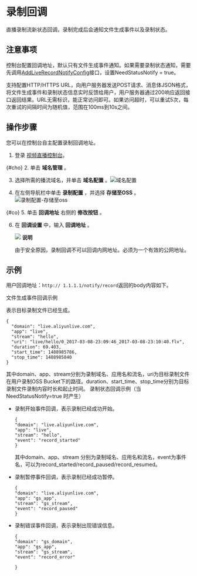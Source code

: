 录制回调 
=========================

直播录制流新状态回调，录制完成后会通知文件生成事件以及录制状态。

注意事项 
-------------------------

控制台配置回调地址，默认只有文件生成事件通知。如果需要录制状态通知，需要先调用[AddLiveRecordNotifyConfig](/cn.zh-CN/API参考/直播录制存储至OSS/AddLiveRecordNotifyConfig.md)接口，设置NeedStatusNotify = true。

支持配置HTTP/HTTPS URL，向用户服务器发送POST请求、消息体JSON格式，将文件生成事件和录制状态信息实时反馈给用户，用户服务器通过200响应返回接口返回结果。URL无需标识，能正常访问即可。如果访问超时，可以重试5次，每次重试的间隔时间为随机值，范围在100ms到10s之间。

操作步骤 
-------------------------

您可以在控制台自主配置录制回调地址。

1. 登录 [视频直播控制台](https://live.console.aliyun.com/?spm=5176.2020520001.1001.56.Fcjldw#/live/domains)。

   
{#cho}
2. 单击 **域名管理** 。

   

3. 选择所需的播流域名，并单击 **域名配置** 。![域名配置](http://static-aliyun-doc.oss-cn-hangzhou.aliyuncs.com/assets/img/zh-CN/8351700061/p166247.png)

   

4. 在左侧导航栏中单击 **录制配置** ，并选择 **存储至OSS** 。![录制配置-存储至oss](http://static-aliyun-doc.oss-cn-hangzhou.aliyuncs.com/assets/img/zh-CN/8940700061/p166239.png)

   
{#co}
5. 单击 **回调地址** 右侧的 **修改按钮** 。

   

6. 在 **回调设置** 中，输入 **回调地址** 。

   ![](http://static-aliyun-doc.oss-cn-hangzhou.aliyuncs.com/assets/img/zh-CN/8940700061/p21760.png)
   **说明**

   由于安全原因，录制回调不可以回调内网地址。必须为一个有效的公网地址。
   




示例 
-----------------------

用户回调地址：`http:// 1.1.1.1/notify/record`返回的body内容如下。

文件生成事件回调示例

表示目标录制文件已经生成。

    {
      "domain": "live.aliyunlive.com",
      "app": "live",
      "stream": "hello",
      "uri": "live/hello/0_2017-03-08-23:09:46_2017-03-08-23:10:40.flv",
      "duration": 69.403,
      "start_time": 1488985786,
      "stop_time": 1488985840
    }
    				



其中domain、app、stream分别为录制域名、应用名和流名，uri为目标录制文件在用户录制OSS Bucket下的路径。duration、start_time、stop_time分别为目标录制文件录制内容时长和起止时间。
录制状态回调示例（当 NeedStatusNotify=true 时产生）

* 录制开始事件回调，表示录制已经成功开始。

      {
      "domain": "live.aliyunlive.com",
      "app": "live",
      "stream": "hello",
      "event": "record_started"
      }
      			

  

  其中domain、app、stream 分别为录制域名、应用名和流名，event为事件名，可以为record_started/record_paused/record_resumed。
  

* 录制暂停事件回调，表示录制已经成功暂停。

      {
      "domain": "live.aliyunlive.com",
      "app": "gs_app",
      "stream": "gs_stream",
      "event": "record_paused"
      }
      			

  

* 录制错误事件回调，表示录制出现错误信息。

      {
      "domain": "gs_domain",
      "app": "gs_app",
      "stream": "gs_stream",
      "event": "record_error"
      
      }
      							

  




